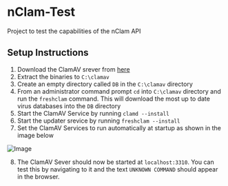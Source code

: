 # nClam-Test
Project to test the capabilities of the nClam API

## Setup Instructions

1. Download the ClamAV srever from [here](http://oss.netfarm.it/clamav/files/clamav-amd64-0.99.2.7z)
2. Extract the binaries to `C:\clamav`
3. Create an empty directory called `DB` in the `C:\clamav` directory
4. From an administrator command prompt `cd` into `C:\clamav` directory and run the `freshclam` command. This will download the most up to date virus databases into the `DB` directory
5. Start the ClamAV Service by running `clamd --install`
6. Start the updater srevice by running `freshclam --install`
7. Set the ClamAV Services to run automatically at startup as shown in the image below

![Image](https://d33wubrfki0l68.cloudfront.net/795f3f6e31654b9116c4717490102a1c9883cdbe/7b7cc/images/2011/05/image4.png)

8. The ClamAV Sever should now be started at `localhost:3310`. You can test this by navigating to it and the text `UNKNOWN COMMAND` should appear in the browser.
